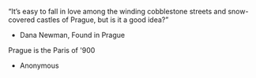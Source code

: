 “It’s easy to fall in love among the winding cobblestone streets and snow-covered castles of Prague, but is it a 
good idea?”
- Dana Newman, Found in Prague

Prague is the Paris of '900  
- Anonymous 
